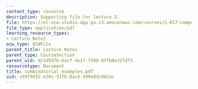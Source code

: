 ```yaml
---
content_type: resource
description: Supporting file for lecture 5.
file: https://ol-ocw-studio-app-qa.s3.amazonaws.com/courses/1-017-computing-and-data-analysis-for-environmental-applications-fall-2003/c69f9d32e20c31fb8ac6509e8dc062ac_combinatorial_examples.pdf
file_type: application/pdf
learning_resource_types:
- Lecture Notes
ocw_type: OCWFile
parent_title: Lecture Notes
parent_type: CourseSection
parent_uid: dc1d597b-6acf-4e17-f390-0ffb0e32fdf5
resourcetype: Document
title: combinatorial_examples.pdf
uid: c69f9d32-e20c-31fb-8ac6-509e8dc062ac
---
```

